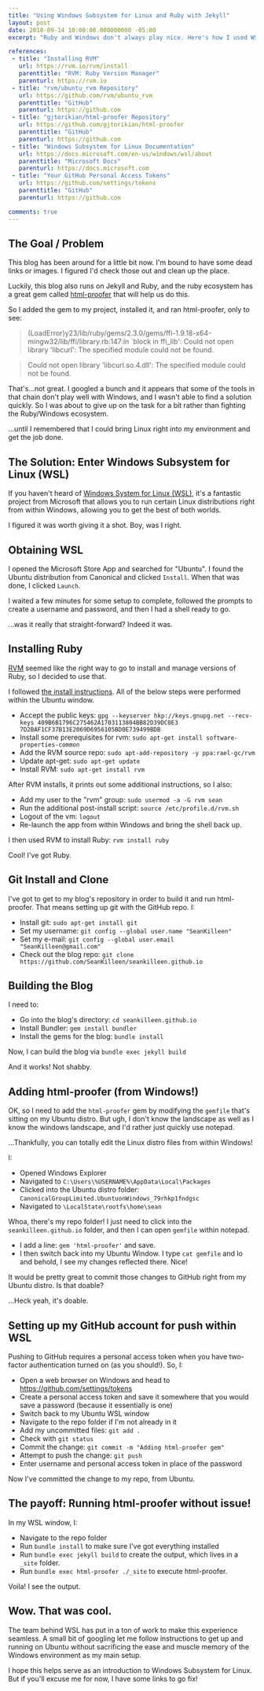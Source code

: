 ```yaml
---
title: "Using Windows Subsystem for Linux and Ruby with Jekyll"
layout: post
date: 2018-09-14 10:00:00.000000000 -05:00
excerpt: "Ruby and Windows don't always play nice. Here's how I used WSL to solve that problem."

references:
 - title: "Installing RVM"
   url: https://rvm.io/rvm/install
   parenttitle: "RVM: Ruby Version Manager"
   parenturl: https://rvm.io
 - title: "rvm/ubuntu_rvm Repository"
   url: https://github.com/rvm/ubuntu_rvm
   parenttitle: "GitHub"
   parenturl: https://github.com
 - title: "gjtorikian/html-proofer Repository"
   url: https://github.com/gjtorikian/html-proofer
   parenttitle: "GitHub"
   parenturl: https://github.com
 - title: "Windows Subsystem for Linux Documentation"
   url: https://docs.microsoft.com/en-us/windows/wsl/about
   parenttitle: "Microsoft Docs"
   parenturl: https://docs.microsoft.com
 - title: "Your GitHub Personal Access Tokens"
   url: https://github.com/settings/tokens
   parenttitle: "GitHub"
   parenturl: https://github.com

comments: true
---
```


## The Goal / Problem

This blog has been around for a little bit now. I'm bound to have some dead links or images. I figured I'd check those out and clean up the place.

Luckily, this blog also runs on Jekyll and Ruby, and the ruby ecosystem has a great gem called [html-proofer](https://github.com/gjtorikian/html-proofer) that will help us do this.

So I added the gem to my project, installed it, and ran html-proofer, only to see:

> (LoadError)y23/lib/ruby/gems/2.3.0/gems/ffi-1.9.18-x64-mingw32/lib/ffi/library.rb:147:in `block in ffi_lib': Could not open library 'libcurl': The specified module could not be found.

> Could not open library 'libcurl.so.4.dll': The specified module could not be found.

That's...not great. I googled a bunch and it appears that some of the tools in that chain don't play well with Windows, and I wasn't able to find a solution quickly. So I was about to give up on the task for a bit rather than fighting the Ruby/Windows ecosystem.

...until I remembered that I could bring Linux right into my environment and get the job done.

## The Solution: Enter Windows Subsystem for Linux (WSL)

If you haven't heard of [Windows System for Linux (WSL)](https://docs.microsoft.com/en-us/windows/wsl/about), it's a fantastic project from Microsoft that allows you to run certain Linux distributions right from within Windows, allowing you to get the best of both worlds.

I figured it was worth giving it a shot. Boy, was I right.

## Obtaining WSL

I opened the Microsoft Store App and searched for "Ubuntu". I found the Ubuntu distribution from Canonical and clicked `Install`. When that was done, I clicked `Launch`.

I waited a few minutes for some setup to complete, followed the prompts to create a username and password, and then I had a shell ready to go.

...was it really that straight-forward? Indeed it was.

## Installing Ruby

[RVM](https://rvm.io) seemed like the right way to go to install and manage versions of Ruby, so I decided to use that.

I followed [the install instructions](https://rvm.io/rvm/install). All of the below steps were performed within the Ubuntu window.

* Accept the public keys: `gpg --keyserver hkp://keys.gnupg.net --recv-keys 409B6B1796C275462A1703113804BB82D39DC0E3 7D2BAF1CF37B13E2069D6956105BD0E739499BDB`
* Install some prerequisites for rvm: `sudo apt-get install software-properties-common`
* Add the RVM source repo: `sudo apt-add-repository -y ppa:rael-gc/rvm`
* Update apt-get: `sudo apt-get update`
* Install RVM: `sudo apt-get install rvm`

After RVM installs, it prints out some additional instructions, so I also:

* Add my user to the "rvm" group: `sudo usermod -a -G rvm sean`
* Run the additional post-install script: `source /etc/profile.d/rvm.sh`
* Logout of the vm: `logout`
* Re-launch the app from within Windows and bring the shell back up.

I then used RVM to install Ruby: `rvm install ruby`

Cool! I've got Ruby.

## Git Install and Clone

I've got to get to my blog's repository in order to build it and run html-proofer. That means setting up git with the GitHub repo. I:

* Install git: `sudo apt-get install git`
* Set my username: `git config --global user.name "SeanKilleen"`
* Set my e-mail: `git config --global user.email "SeanKilleen@gmail.com"`
* Check out the blog repo: `git clone https://github.com/SeanKilleen/seankilleen.github.io`

## Building the Blog

I need to:

* Go into the blog's directory: `cd seankilleen.github.io`
* Install Bundler: `gem install bundler`
* Install the gems for the blog: `bundle install`

Now, I can build the blog via `bundle exec jekyll build`

And it works! Not shabby.

## Adding html-proofer (from Windows!)

OK, so I need to add the `html-proofer` gem by modifying the `gemfile` that's sitting on my Ubuntu distro. But ugh, I don't know the landscape as well as I know the windows landscape, and I'd rather just quickly use notepad.

...Thankfully, you can totally edit the Linux distro files from within Windows!

I:

* Opened Windows Explorer
* Navigated to `C:\Users\%USERNAME%\AppData\Local\Packages`
* Clicked into the Ubuntu distro folder: `CanonicalGroupLimited.UbuntuonWindows_79rhkp1fndgsc`
* Navigated to `\LocalState\rootfs\home\sean`

Whoa, there's my repo folder! I just need to click into the `seankilleen.github.io` folder, and then I can open `gemfile` within notepad.

* I add a line: `gem 'html-proofer'` and save.
* I then switch back into my Ubuntu Window. I type `cat gemfile` and lo and behold, I see my changes reflected there. Nice!

It would be pretty great to commit those changes to GitHub right from my Ubuntu distro. Is that doable?

...Heck yeah, it's doable.

## Setting up my GitHub account for push within WSL

Pushing to GitHub requires a personal access token when you have two-factor authentication turned on (as you should!). So, I:

* Open a web browser on Windows and head to <https://github.com/settings/tokens>
* Create a personal access token and save it somewhere that you would save a password (because it essentially is one)
* Switch back to my Ubuntu WSL window
* Navigate to the repo folder if I'm not already in it
* Add my uncommitted files: `git add .`
* Check with `git status`
* Commit the change: `git commit -m "Adding html-proofer gem"`
* Attempt to push the change: `git push`
* Enter username and personal access token in place of the password

Now I've committed the change to my repo, from Ubuntu.

## The payoff: Running html-proofer without issue!

In my WSL window, I:

* Navigate to the repo folder
* Run `bundle install` to make sure I've got everything installed
* Run `bundle exec jekyll build` to create the output, which lives in a `_site` folder.
* Run `bundle exec html-proofer ./_site` to execute html-proofer.

Voila! I see the output.

## Wow. That was cool.

The team behind WSL has put in a ton of work to make this experience seamless. A small bit of googling let me follow instructions to get up and running on Ubuntu without sacrificing the ease and muscle memory of the Windows environment as my main setup.

I hope this helps serve as an introduction to Windows Subsystem for Linux. But if you'll excuse me for now, I have some links to go fix!
